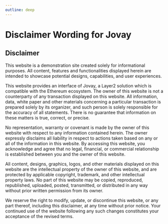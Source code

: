```yaml
---
outline: deep
---
```

# Disclaimer Wording for Jovay

## Disclaimer
This website is a demonstration site created solely for informational purposes. All content, features and functionalities displayed herein are intended to showcase potential designs, capabilities, and user experiences.

This website provides an interface of Jovay, a Layer2 solution which is compatible with the Ethereum ecosystem. The owner of this website is not a counterparty of any transaction displayed on this website. All information, data, white paper and other materials concerning a particular transaction is prepared solely by its organizer, and such person is solely responsible for the accuracy of all statements. There is no guarantee that information on these matters is true, correct, or precise.

No representation, warranty or covenant is made by the owner of this website with respect to any information contained herein. The owner expressly disclaims all liability in respect to actions taken based on any or all of the information in this website. By accessing this website, you acknowledge and agree that no legal, financial, or commercial relationship is established between you and the owner of this website.

All content, designs, graphics, logos, and other materials displayed on this website are the intellectual property of the owner of this website, and are protected by applicable copyright, trademark, and other intellectual property laws. No part of this website may be copied, reproduced, republished, uploaded, posted, transmitted, or distributed in any way without prior written permission from its owner.

We reserve the right to modify, update, or discontinue this website, or any part thereof, including this disclaimer, at any time without prior notice. Your continued use of the website following any such changes constitutes your acceptance of the revised terms.